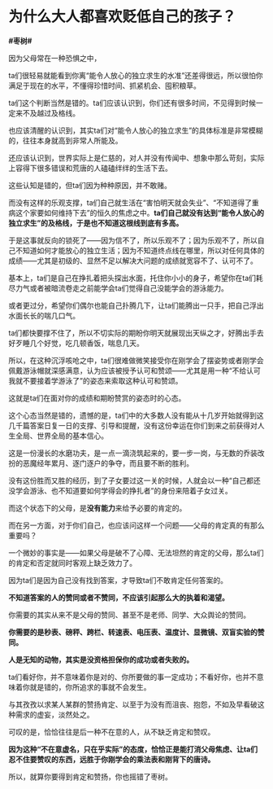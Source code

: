 # 为什么大人都喜欢贬低自己的孩子？
**#枣树#** 

因为父母常在一种恐惧之中，

ta们很轻易就能看到你离“能令人放心的独立求生的水准”还差得很远，所以很怕你满足于现在的水平，不懂得珍惜时间、抓紧机会、囤积粮草。

ta们这个判断当然是错的。ta们应该认识到，你们还有很多时间，不见得到时候一定来不及越过及格线。

也应该清醒的认识到，其实ta们对“能令人放心的独立求生”的具体标准是非常模糊的，往往本身就高到非常人所能及。

还应该认识到，世界实际上是仁慈的，对人并没有传闻中、想象中那么苛刻，实际上容得下很多错误和荒唐的人磕磕绊绊的生活下去。

这些认知是错的，但ta们因为种种原因，并不敢赌。

而没有这样的乐观支撑，ta们自己就生活在“害怕明天就会失业”、“不知道得了重病这个家要如何维持下去”的恒久的焦虑之中。**ta们自己就没有达到“能令人放心的独立求生”的及格线，于是也不知道这根线到底有多高。**

于是这事就反向的锁死了——因为信不了，所以乐观不了；因为乐观不了，所以自己不知道如何才能放心的独立生活；因为不知道终点线在哪里，所以对任何具体的成绩——尤其是初级的、显然不足以解决大问题的成绩就宽容不了、认可不了。

基本上，ta们是自己在挣扎着把头探出水面，托住你小小的身子，希望你在ta们耗尽力气或者被暗流卷走之前能学会ta们觉得自己没能学会的游泳能力。

或者更过分，希望你们偶尔也能自己扑腾几下，让ta们能腾出一只手，把自己浮出水面长长的喘几口气。

ta们都快要撑不住了，所以不切实际的期盼你明天就展现出天纵之才，好腾出手去好歹睡几个好觉，吃几顿香饭，喘息几天。

所以，在这种沉浮咳呛之中，ta们很难做微笑接受你在刚学会了摆姿势或者刚学会佩戴游泳帽就深感满意，认为应该被授予认可和赞颂——尤其是用一种“不给认可我就不要接着学游泳了”的姿态来索取这种认可和赞颂。

这就是ta们在面对你的成绩和期盼赞赏的姿态时的心态。

这个心态当然是错的，遗憾的是，ta们中的大多数人没有能从十几岁开始就得到这几千篇答案日复一日的支撑、引导和提醒，没有这份幸运在你们到来之前获得对人生全局、世界全局的基本信心。

这是一份漫长的水磨功夫，是一点一滴浇筑起来的，要一步一岗，与无数的乔装改扮的恶魔经年累月、逐门逐户的争夺，而且要不断的胜利。

没有这份胜而又胜的经历，到了子女要过这一关的时候，人就会以一种“自己都还没学会游泳、也不知道要如何学得会的挣扎者”的身份来陪着子女过关。

而这个状态下的父母，是**没有能力**来给予必要的肯定的。

而在另一方面，对于你们自己，也应该问这样一个问题——父母的肯定真的有那么重要吗？

一个微妙的事实是——如果父母是破不了心障、无法坦然的肯定的父母，那么ta们的肯定和否定就同时客观上缺乏效力了。

因为ta们是因为自己没有找到答案，才导致ta们不敢肯定任何答案的。

**不知道答案的人的赞同或者不赞同，不应该引起那么大的执着和渴望。**

你需要的其实从来不是父母的赞同、甚至不是老师、同学、大众舆论的赞同。

**你需要的是秒表、磅秤、跨栏、转速表、电压表、温度计、显微镜、双盲实验的赞同。**

**人是无知的动物，其实是没资格担保你的成功或者失败的。**

ta们看好你，并不意味着你是对的、你所要做的事一定成功；不看好你，也并不意味着你就是错的，你所追求的事就不会发生。

与其孜孜以求某人某群的赞扬肯定、以至于为没有而沮丧、抱怨，不如及早看破这种需求的虚妄，淡然处之。

可叹的是，恰恰往往是后一种不在意的人，从不缺乏肯定和赞叹。

**因为这种“不在意虚名，只在乎实际”的态度，恰恰正是能打消父母焦虑、让ta们忍不住要赞叹的东西，远胜于你刚学会的乘法表和刚背下的唐诗。**

所以，就算你要得到肯定和赞扬，你也摇错了枣树。